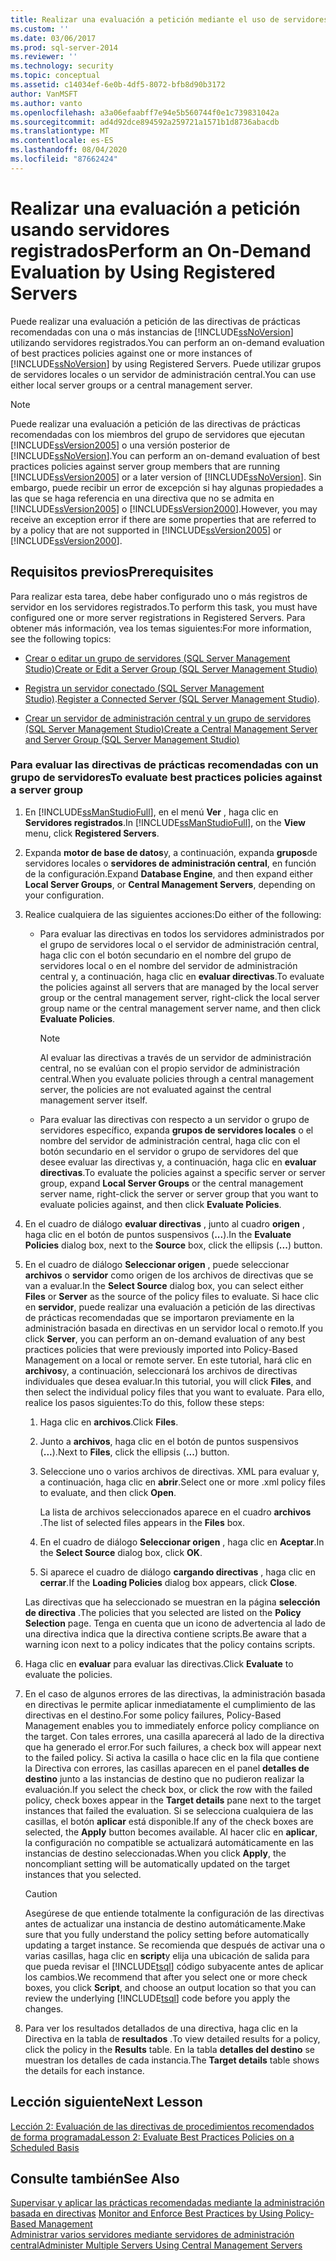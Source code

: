 ```yaml
---
title: Realizar una evaluación a petición mediante el uso de servidores registrados | Microsoft Docs
ms.custom: ''
ms.date: 03/06/2017
ms.prod: sql-server-2014
ms.reviewer: ''
ms.technology: security
ms.topic: conceptual
ms.assetid: c14034ef-6e0b-4df5-8072-bfb8d90b3172
author: VanMSFT
ms.author: vanto
ms.openlocfilehash: a3a06efaabff7e94e5b560744f0e1c739831042a
ms.sourcegitcommit: ad4d92dce894592a259721a1571b1d8736abacdb
ms.translationtype: MT
ms.contentlocale: es-ES
ms.lasthandoff: 08/04/2020
ms.locfileid: "87662424"
---
```

# <a name="perform-an-on-demand-evaluation-by-using-registered-servers"></a><span data-ttu-id="4f2a1-102">Realizar una evaluación a petición usando servidores registrados</span><span class="sxs-lookup"><span data-stu-id="4f2a1-102">Perform an On-Demand Evaluation by Using Registered Servers</span></span>

  <span data-ttu-id="4f2a1-103">Puede realizar una evaluación a petición de las directivas de prácticas recomendadas con una o más instancias de [!INCLUDE[ssNoVersion](../includes/ssnoversion-md.md)] utilizando servidores registrados.</span><span class="sxs-lookup"><span data-stu-id="4f2a1-103">You can perform an on-demand evaluation of best practices policies against one or more instances of [!INCLUDE[ssNoVersion](../includes/ssnoversion-md.md)] by using Registered Servers.</span></span> <span data-ttu-id="4f2a1-104">Puede utilizar grupos de servidores locales o un servidor de administración central.</span><span class="sxs-lookup"><span data-stu-id="4f2a1-104">You can use either local server groups or a central management server.</span></span>  
  
> [!NOTE]  
>  <span data-ttu-id="4f2a1-105">Puede realizar una evaluación a petición de las directivas de prácticas recomendadas con los miembros del grupo de servidores que ejecutan [!INCLUDE[ssVersion2005](../includes/ssversion2005-md.md)] o una versión posterior de [!INCLUDE[ssNoVersion](../includes/ssnoversion-md.md)].</span><span class="sxs-lookup"><span data-stu-id="4f2a1-105">You can perform an on-demand evaluation of best practices policies against server group members that are running [!INCLUDE[ssVersion2005](../includes/ssversion2005-md.md)] or a later version of [!INCLUDE[ssNoVersion](../includes/ssnoversion-md.md)].</span></span> <span data-ttu-id="4f2a1-106">Sin embargo, puede recibir un error de excepción si hay algunas propiedades a las que se haga referencia en una directiva que no se admita en [!INCLUDE[ssVersion2005](../includes/ssversion2005-md.md)] o [!INCLUDE[ssVersion2000](../includes/ssversion2000-md.md)].</span><span class="sxs-lookup"><span data-stu-id="4f2a1-106">However, you may receive an exception error if there are some properties that are referred to by a policy that are not supported in [!INCLUDE[ssVersion2005](../includes/ssversion2005-md.md)] or [!INCLUDE[ssVersion2000](../includes/ssversion2000-md.md)].</span></span>  
  
## <a name="prerequisites"></a><span data-ttu-id="4f2a1-107">Requisitos previos</span><span class="sxs-lookup"><span data-stu-id="4f2a1-107">Prerequisites</span></span>  
 <span data-ttu-id="4f2a1-108">Para realizar esta tarea, debe haber configurado uno o más registros de servidor en los servidores registrados.</span><span class="sxs-lookup"><span data-stu-id="4f2a1-108">To perform this task, you must have configured one or more server registrations in Registered Servers.</span></span> <span data-ttu-id="4f2a1-109">Para obtener más información, vea los temas siguientes:</span><span class="sxs-lookup"><span data-stu-id="4f2a1-109">For more information, see the following topics:</span></span>  
  
-   [<span data-ttu-id="4f2a1-110">Crear o editar un grupo de servidores &#40;SQL Server Management Studio&#41;</span><span class="sxs-lookup"><span data-stu-id="4f2a1-110">Create or Edit a Server Group &#40;SQL Server Management Studio&#41;</span></span>](../ssms/register-servers/create-or-edit-a-server-group-sql-server-management-studio.md)  
  
-   <span data-ttu-id="4f2a1-111">[Registra un servidor conectado &#40;SQL Server Management Studio&#41;](../ssms/register-servers/register-a-connected-server-sql-server-management-studio.md).</span><span class="sxs-lookup"><span data-stu-id="4f2a1-111">[Register a Connected Server &#40;SQL Server Management Studio&#41;](../ssms/register-servers/register-a-connected-server-sql-server-management-studio.md).</span></span>  
  
-   [<span data-ttu-id="4f2a1-112">Crear un servidor de administración central y un grupo de servidores &#40;SQL Server Management Studio&#41;</span><span class="sxs-lookup"><span data-stu-id="4f2a1-112">Create a Central Management Server and Server Group &#40;SQL Server Management Studio&#41;</span></span>](../ssms/register-servers/create-a-central-management-server-and-server-group.md)  
  
### <a name="to-evaluate-best-practices-policies-against-a-server-group"></a><span data-ttu-id="4f2a1-113">Para evaluar las directivas de prácticas recomendadas con un grupo de servidores</span><span class="sxs-lookup"><span data-stu-id="4f2a1-113">To evaluate best practices policies against a server group</span></span>  
  
1.  <span data-ttu-id="4f2a1-114">En [!INCLUDE[ssManStudioFull](../includes/ssmanstudiofull-md.md)], en el menú **Ver** , haga clic en **Servidores registrados**.</span><span class="sxs-lookup"><span data-stu-id="4f2a1-114">In [!INCLUDE[ssManStudioFull](../includes/ssmanstudiofull-md.md)], on the **View** menu, click **Registered Servers**.</span></span>  
  
2.  <span data-ttu-id="4f2a1-115">Expanda **motor de base de datos**y, a continuación, expanda **grupos**de servidores locales o **servidores de administración central**, en función de la configuración.</span><span class="sxs-lookup"><span data-stu-id="4f2a1-115">Expand **Database Engine**, and then expand either **Local Server Groups**, or **Central Management Servers**, depending on your configuration.</span></span>  
  
3.  <span data-ttu-id="4f2a1-116">Realice cualquiera de las siguientes acciones:</span><span class="sxs-lookup"><span data-stu-id="4f2a1-116">Do either of the following:</span></span>  
  
    -   <span data-ttu-id="4f2a1-117">Para evaluar las directivas en todos los servidores administrados por el grupo de servidores local o el servidor de administración central, haga clic con el botón secundario en el nombre del grupo de servidores local o en el nombre del servidor de administración central y, a continuación, haga clic en **evaluar directivas**.</span><span class="sxs-lookup"><span data-stu-id="4f2a1-117">To evaluate the policies against all servers that are managed by the local server group or the central management server, right-click the local server group name or the central management server name, and then click **Evaluate Policies**.</span></span>  
  
        > [!NOTE]  
        >  <span data-ttu-id="4f2a1-118">Al evaluar las directivas a través de un servidor de administración central, no se evalúan con el propio servidor de administración central.</span><span class="sxs-lookup"><span data-stu-id="4f2a1-118">When you evaluate policies through a central management server, the policies are not evaluated against the central management server itself.</span></span>  
  
    -   <span data-ttu-id="4f2a1-119">Para evaluar las directivas con respecto a un servidor o grupo de servidores específico, expanda **grupos de servidores locales** o el nombre del servidor de administración central, haga clic con el botón secundario en el servidor o grupo de servidores del que desee evaluar las directivas y, a continuación, haga clic en **evaluar directivas**.</span><span class="sxs-lookup"><span data-stu-id="4f2a1-119">To evaluate the policies against a specific server or server group, expand **Local Server Groups** or the central management server name, right-click the server or server group that you want to evaluate policies against, and then click **Evaluate Policies**.</span></span>  
  
4.  <span data-ttu-id="4f2a1-120">En el cuadro de diálogo **evaluar directivas** , junto al cuadro **origen** , haga clic en el botón de puntos suspensivos (**...**).</span><span class="sxs-lookup"><span data-stu-id="4f2a1-120">In the **Evaluate Policies** dialog box, next to the **Source** box, click the ellipsis (**...**) button.</span></span>  
  
5.  <span data-ttu-id="4f2a1-121">En el cuadro de diálogo **Seleccionar origen** , puede seleccionar **archivos** o **servidor** como origen de los archivos de directivas que se van a evaluar.</span><span class="sxs-lookup"><span data-stu-id="4f2a1-121">In the **Select Source** dialog box, you can select either **Files** or **Server** as the source of the policy files to evaluate.</span></span> <span data-ttu-id="4f2a1-122">Si hace clic en **servidor**, puede realizar una evaluación a petición de las directivas de prácticas recomendadas que se importaron previamente en la administración basada en directivas en un servidor local o remoto.</span><span class="sxs-lookup"><span data-stu-id="4f2a1-122">If you click **Server**, you can perform an on-demand evaluation of any best practices policies that were previously imported into Policy-Based Management on a local or remote server.</span></span> <span data-ttu-id="4f2a1-123">En este tutorial, hará clic en **archivos**y, a continuación, seleccionará los archivos de directivas individuales que desea evaluar.</span><span class="sxs-lookup"><span data-stu-id="4f2a1-123">In this tutorial, you will click **Files**, and then select the individual policy files that you want to evaluate.</span></span> <span data-ttu-id="4f2a1-124">Para ello, realice los pasos siguientes:</span><span class="sxs-lookup"><span data-stu-id="4f2a1-124">To do this, follow these steps:</span></span>  
  
    1.  <span data-ttu-id="4f2a1-125">Haga clic en **archivos**.</span><span class="sxs-lookup"><span data-stu-id="4f2a1-125">Click **Files**.</span></span>  
  
    2.  <span data-ttu-id="4f2a1-126">Junto a **archivos**, haga clic en el botón de puntos suspensivos (**...**).</span><span class="sxs-lookup"><span data-stu-id="4f2a1-126">Next to **Files**, click the ellipsis (**...**) button.</span></span>  
  
    3.  <span data-ttu-id="4f2a1-127">Seleccione uno o varios archivos de directivas. XML para evaluar y, a continuación, haga clic en **abrir**.</span><span class="sxs-lookup"><span data-stu-id="4f2a1-127">Select one or more .xml policy files to evaluate, and then click **Open**.</span></span>  
  
         <span data-ttu-id="4f2a1-128">La lista de archivos seleccionados aparece en el cuadro **archivos** .</span><span class="sxs-lookup"><span data-stu-id="4f2a1-128">The list of selected files appears in the **Files** box.</span></span>  
  
    4.  <span data-ttu-id="4f2a1-129">En el cuadro de diálogo **Seleccionar origen** , haga clic en **Aceptar**.</span><span class="sxs-lookup"><span data-stu-id="4f2a1-129">In the **Select Source** dialog box, click **OK**.</span></span>  
  
    5.  <span data-ttu-id="4f2a1-130">Si aparece el cuadro de diálogo **cargando directivas** , haga clic en **cerrar**.</span><span class="sxs-lookup"><span data-stu-id="4f2a1-130">If the **Loading Policies** dialog box appears, click **Close**.</span></span>  
  
     <span data-ttu-id="4f2a1-131">Las directivas que ha seleccionado se muestran en la página **selección de directiva** .</span><span class="sxs-lookup"><span data-stu-id="4f2a1-131">The policies that you selected are listed on the **Policy Selection** page.</span></span> <span data-ttu-id="4f2a1-132">Tenga en cuenta que un icono de advertencia al lado de una directiva indica que la directiva contiene scripts.</span><span class="sxs-lookup"><span data-stu-id="4f2a1-132">Be aware that a warning icon next to a policy indicates that the policy contains scripts.</span></span>  
  
6.  <span data-ttu-id="4f2a1-133">Haga clic en **evaluar** para evaluar las directivas.</span><span class="sxs-lookup"><span data-stu-id="4f2a1-133">Click **Evaluate** to evaluate the policies.</span></span>  
  
7.  <span data-ttu-id="4f2a1-134">En el caso de algunos errores de las directivas, la administración basada en directivas le permite aplicar inmediatamente el cumplimiento de las directivas en el destino.</span><span class="sxs-lookup"><span data-stu-id="4f2a1-134">For some policy failures, Policy-Based Management enables you to immediately enforce policy compliance on the target.</span></span> <span data-ttu-id="4f2a1-135">Con tales errores, una casilla aparecerá al lado de la directiva que ha generado el error.</span><span class="sxs-lookup"><span data-stu-id="4f2a1-135">For such failures, a check box will appear next to the failed policy.</span></span> <span data-ttu-id="4f2a1-136">Si activa la casilla o hace clic en la fila que contiene la Directiva con errores, las casillas aparecen en el panel **detalles de destino** junto a las instancias de destino que no pudieron realizar la evaluación.</span><span class="sxs-lookup"><span data-stu-id="4f2a1-136">If you select the check box, or click the row with the failed policy, check boxes appear in the **Target details** pane next to the target instances that failed the evaluation.</span></span> <span data-ttu-id="4f2a1-137">Si se selecciona cualquiera de las casillas, el botón **aplicar** está disponible.</span><span class="sxs-lookup"><span data-stu-id="4f2a1-137">If any of the check boxes are selected, the **Apply** button becomes available.</span></span> <span data-ttu-id="4f2a1-138">Al hacer clic en **aplicar**, la configuración no compatible se actualizará automáticamente en las instancias de destino seleccionadas.</span><span class="sxs-lookup"><span data-stu-id="4f2a1-138">When you click **Apply**, the noncompliant setting will be automatically updated on the target instances that you selected.</span></span>  
  
    > [!CAUTION]  
    >  <span data-ttu-id="4f2a1-139">Asegúrese de que entiende totalmente la configuración de las directivas antes de actualizar una instancia de destino automáticamente.</span><span class="sxs-lookup"><span data-stu-id="4f2a1-139">Make sure that you fully understand the policy setting before automatically updating a target instance.</span></span> <span data-ttu-id="4f2a1-140">Se recomienda que después de activar una o varias casillas, haga clic en **script**y elija una ubicación de salida para que pueda revisar el [!INCLUDE[tsql](../includes/tsql-md.md)] código subyacente antes de aplicar los cambios.</span><span class="sxs-lookup"><span data-stu-id="4f2a1-140">We recommend that after you select one or more check boxes, you click **Script**, and choose an output location so that you can review the underlying [!INCLUDE[tsql](../includes/tsql-md.md)] code before you apply the changes.</span></span>  
  
8.  <span data-ttu-id="4f2a1-141">Para ver los resultados detallados de una directiva, haga clic en la Directiva en la tabla de **resultados** .</span><span class="sxs-lookup"><span data-stu-id="4f2a1-141">To view detailed results for a policy, click the policy in the **Results** table.</span></span> <span data-ttu-id="4f2a1-142">En la tabla **detalles del destino** se muestran los detalles de cada instancia.</span><span class="sxs-lookup"><span data-stu-id="4f2a1-142">The **Target details** table shows the details for each instance.</span></span>  
  
## <a name="next-lesson"></a><span data-ttu-id="4f2a1-143">Lección siguiente</span><span class="sxs-lookup"><span data-stu-id="4f2a1-143">Next Lesson</span></span>  
 [<span data-ttu-id="4f2a1-144">Lección 2: Evaluación de las directivas de procedimientos recomendados de forma programada</span><span class="sxs-lookup"><span data-stu-id="4f2a1-144">Lesson 2: Evaluate Best Practices Policies on a Scheduled Basis</span></span>](../../2014/tutorials/lesson-2-evaluate-best-practices-policies-on-a-scheduled-basis.md)  
  
## <a name="see-also"></a><span data-ttu-id="4f2a1-145">Consulte también</span><span class="sxs-lookup"><span data-stu-id="4f2a1-145">See Also</span></span>  
 <span data-ttu-id="4f2a1-146">[Supervisar y aplicar las prácticas recomendadas mediante la administración basada en directivas](../relational-databases/policy-based-management/monitor-and-enforce-best-practices-by-using-policy-based-management.md) </span><span class="sxs-lookup"><span data-stu-id="4f2a1-146">[Monitor and Enforce Best Practices by Using Policy-Based Management](../relational-databases/policy-based-management/monitor-and-enforce-best-practices-by-using-policy-based-management.md) </span></span>  
 [<span data-ttu-id="4f2a1-147">Administrar varios servidores mediante servidores de administración central</span><span class="sxs-lookup"><span data-stu-id="4f2a1-147">Administer Multiple Servers Using Central Management Servers</span></span>](../relational-databases/administer-multiple-servers-using-central-management-servers.md)  
  
  
